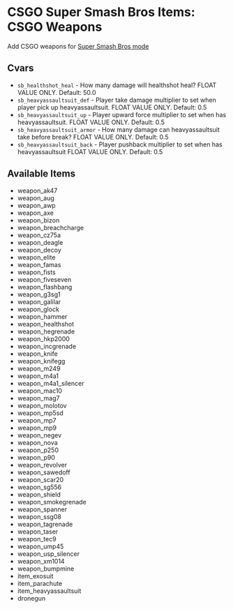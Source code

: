 # CSGO Super Smash Bros Items: CSGO Weapons
Add CSGO weapons for [Super Smash Bros mode](https://github.com/rogeraabbccdd/CSGO-Super-Smash-Bros)

## Cvars
- `sb_healthshot_heal` - How many damage will healthshot heal? FLOAT VALUE ONLY. Default: 50.0
- `sb_heavyassaultsuit_def` - Player take damage multiplier to set when player pick up heavyassaultsuit. FLOAT VALUE ONLY. Default: 0.5
- `sb_heavyassaultsuit_up` - Player upward force multiplier to set when has heavyassaultsuit. FLOAT VALUE ONLY. Default: 0.5
- `sb_heavyassaultsuit_armor` - How many damage can heavyassaultsuit take before break? FLOAT VALUE ONLY. Default: 0.5
- `sb_heavyassaultsuit_back` - Player pushback multiplier to set when has heavyassaultsuit FLOAT VALUE ONLY. Default: 0.5

## Available Items
- weapon_ak47
- weapon_aug
- weapon_awp
- weapon_axe
- weapon_bizon
- weapon_breachcharge
- weapon_cz75a
- weapon_deagle
- weapon_decoy
- weapon_elite
- weapon_famas
- weapon_fists
- weapon_fiveseven
- weapon_flashbang
- weapon_g3sg1
- weapon_galilar
- weapon_glock
- weapon_hammer
- weapon_healthshot
- weapon_hegrenade
- weapon_hkp2000
- weapon_incgrenade
- weapon_knife
- weapon_knifegg
- weapon_m249
- weapon_m4a1
- weapon_m4a1_silencer
- weapon_mac10
- weapon_mag7
- weapon_molotov
- weapon_mp5sd
- weapon_mp7
- weapon_mp9
- weapon_negev
- weapon_nova
- weapon_p250
- weapon_p90
- weapon_revolver
- weapon_sawedoff
- weapon_scar20
- weapon_sg556
- weapon_shield
- weapon_smokegrenade
- weapon_spanner
- weapon_ssg08
- weapon_tagrenade
- weapon_taser
- weapon_tec9
- weapon_ump45
- weapon_usp_silencer
- weapon_xm1014
- weapon_bumpmine
- item_exosuit
- item_parachute
- item_heavyassaultsuit
- dronegun
